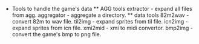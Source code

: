 * Tools to handle the game's data
** AGG tools
extractor   - expand all files from agg.
aggregator  - aggregate a directory.
** data tools
82m2wav     - convert 82m to wav file.
til2img     - expand sprites from til file.
icn2img     - expand sprites from icn file.
xmi2mid     - xmi to midi convertor.
bmp2img     - convert the game's bmp to png file.